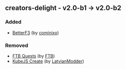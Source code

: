 ## creators-delight - v2.0-b1 -> v2.0-b2

### Added

* [BetterF3](https://www.curseforge.com/minecraft/mc-mods/betterf3) (by [cominixo](https://legacy.curseforge.com/members/cominixo/projects))

### Removed

* [FTB Quests](https://www.curseforge.com/minecraft/mc-mods/ftb-quests-forge) (by [FTB](https://legacy.curseforge.com/members/FTB/projects))
* [KubeJS Create](https://www.curseforge.com/minecraft/mc-mods/kubejs-create) (by [LatvianModder](https://legacy.curseforge.com/members/LatvianModder/projects))